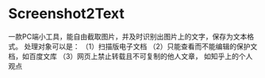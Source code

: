 # Screenshot2Text
一款PC端小工具，能自由截取图片，并及时识别出图片上的文字，保存为文本格式。
处理对象可以是：
（1）扫描版电子文档
（2）只能查看而不能编辑的保护文档，如百度文库
（3）网页上禁止转载且不可复制的他人文章， 如知乎上的个人观点

